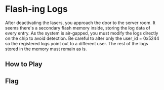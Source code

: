 # Flash-ing Logs

After deactivating the lasers, you approach the door to the server room. It
seems there's a secondary flash memory inside, storing the log data of every
entry. As the system is air-gapped, you must modify the logs directly on the
chip to avoid detection. Be careful to alter only the user_id = 0x5244 so the
registered logs point out to a different user. The rest of the logs stored in
the memory must remain as is.

## How to Play


## Flag
